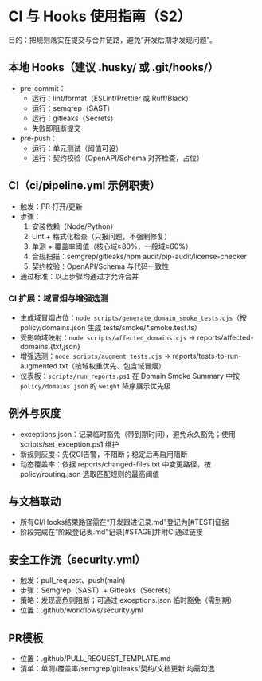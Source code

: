 # CI 与 Hooks 使用指南（S2）

目的：把规则落实在提交与合并链路，避免“开发后期才发现问题”。

## 本地 Hooks（建议 .husky/ 或 .git/hooks/）
- pre-commit：
  - 运行：lint/format（ESLint/Prettier 或 Ruff/Black）
  - 运行：semgrep（SAST）
  - 运行：gitleaks（Secrets）
  - 失败即阻断提交
- pre-push：
  - 运行：单元测试（阈值可设）
  - 运行：契约校验（OpenAPI/Schema 对齐检查，占位）

## CI（ci/pipeline.yml 示例职责）
- 触发：PR 打开/更新
- 步骤：
  1) 安装依赖（Node/Python）
  2) Lint + 格式化检查（只报问题，不强制修复）
  3) 单测 + 覆盖率阈值（核心域≥80%，一般域≥60%）
  4) 合规扫描：semgrep/gitleaks/npm audit/pip-audit/license-checker
  5) 契约校验：OpenAPI/Schema 与代码一致性
- 通过标准：以上步骤均通过才允许合并

### CI 扩展：域冒烟与增强选测
- 生成域冒烟占位：`node scripts/generate_domain_smoke_tests.cjs`（按 policy/domains.json 生成 tests/smoke/*.smoke.test.ts）
- 受影响域映射：`node scripts/affected_domains.cjs` → reports/affected-domains.{txt,json}
- 增强选测：`node scripts/augment_tests.cjs` → reports/tests-to-run-augmented.txt（按域权重优先、包含域冒烟）
- 仪表板：`scripts/run_reports.ps1` 在 Domain Smoke Summary 中按 `policy/domains.json` 的 `weight` 降序展示优先级

## 例外与灰度
- exceptions.json：记录临时豁免（带到期时间），避免永久豁免；使用 scripts/set_exception.ps1 维护
- 新规则灰度：先仅CI告警，不阻断；稳定后再启用阻断
- 动态覆盖率：依据 reports/changed-files.txt 中变更路径，按 policy/routing.json 选取匹配规则的最高阈值

## 与文档联动
- 所有CI/Hooks结果路径需在“开发跟进记录.md”登记为[#TEST]证据
- 阶段完成在“阶段登记表.md”记录[#STAGE]并附CI通过链接

## 安全工作流（security.yml）
- 触发：pull_request、push(main)
- 步骤：Semgrep（SAST）+ Gitleaks（Secrets）
- 策略：发现高危则阻断；可通过 exceptions.json 临时豁免（需到期）
- 位置：.github/workflows/security.yml

## PR模板
- 位置：.github/PULL_REQUEST_TEMPLATE.md
- 清单：单测/覆盖率/semgrep/gitleaks/契约/文档更新 均需勾选